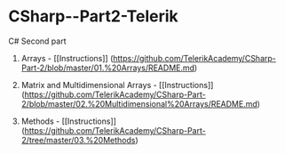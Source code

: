 # CSharp--Part2-Telerik
C# Second part

1. Arrays     -       [[Instructions]]
(https://github.com/TelerikAcademy/CSharp-Part-2/blob/master/01.%20Arrays/README.md)

2. Matrix and Multidimensional Arrays -   [[Instructions]] (https://github.com/TelerikAcademy/CSharp-Part-2/blob/master/02.%20Multidimensional%20Arrays/README.md)

3. Methods  -       [[Instructions]]   
(https://github.com/TelerikAcademy/CSharp-Part-2/tree/master/03.%20Methods)
